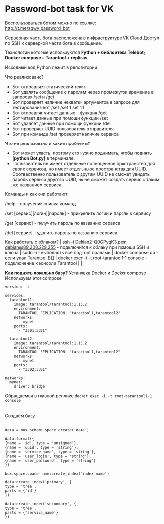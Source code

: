 # Password-bot task for VK

Воспользоваться ботом можно по ссылке: http://t.me/zqwy_password_bot

Серверная часть бота расположена в инфраструктуре VK Cloud
Доступ по SSH к серверной части бота в сообщение.

Технологии которые используются **Python + библоитека Telebot; Docker compose + Tarantool + replicas**

Исходный код Python лежит в репозитории.

Что реализовано?
- Бот отправляет статический текст
- Бот удалять сообщение с паролем через промежуток времение в запросах /set и /get
- Бот проверяет наличие нехватки аргументов в запросе для тестирование вот /set /set 1 set 1 1
- Бот отправлят читает данные - функция /get
- Бот читает данные при помощи функции /set
- Бот удаляет данные при помощи функции /del
- Бот проверяет UUID пользователя отправителя
- Бот при команде /set проверяет наличие сервиса


Что не реализовано и какие проблемы?
- Бот может упасть, поэтому его нужно поднимать, чтобы поднять **[python Bot.py]** в терминале.
- Пользователь не имеет отдельное полноценное пространство для своих сервисов, но имеет отдельныое пространства для UUID. Соотвественно пользователь с другим UUID не сможет увидеть пароль сервиса другого UUID, но не сможет создать сервис с таким же названием сервиса.

Команды и как они работают:

/help - получение списка команд

/set [сервис][логин][пароль] - прикрепить логин и пароль к сервису

/get [сервис] - получить пароль по названию сервиса

/del [сервис] - удалить пароль по названию сервиса


Как работать с облаком?
| ssh -i Debian2-Q0GPyqK3.pem debian@89.208.229.255 - подключится к облаку при помощи SSH и ключа 
| sudo -i - выполнять всё под root правами
| docker compose up - если упал Tarantool БД
| docker exec -i -t root-tarantool1-1 console - подключение к консоли Tarantool
| 
|

**Как поднять локально базу?**
Установка Docker и Docker compose
Используем этот compose
```
version: '2'

services:
  tarantool1:
    image: tarantool/tarantool:1.10.2
    environment:
      TARANTOOL_REPLICATION: "tarantool1,tarantool2"
    networks:
      - mynet
    ports:
      - "3301:3301"

  tarantool2:
    image: tarantool/tarantool:1.10.2
    environment:
      TARANTOOL_REPLICATION: "tarantool1,tarantool2"
    networks:
      - mynet
    ports:
      - "3302:3301"

networks:
  mynet:
    driver: bridge
```

Обращаемся в главной реплике
```docker exec -i -t root-tarantool1-1 console```

######
Создаём базу
######
```
data = box.schema.space.create('data')
```
```
data:format({
{name = 'id', type = 'unsigned'},
{name = 'uuid', type = 'string'},
{name = 'service_name', type = 'string'},
{name = 'user_login', type = 'string'},
{name = 'user_password', type = 'string'}
})
```
```
box.space.space-name:create_index('index-name')
```
```
data:create_index('primary', {
type = 'tree',
parts = {'id'}
})
```
```
data:create_index('secondary', {
type = 'tree',
parts = {'service_name'}
})
```
